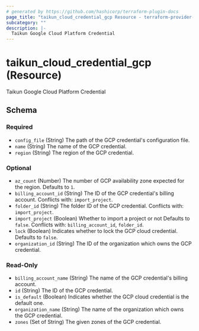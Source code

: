 ```yaml
---
# generated by https://github.com/hashicorp/terraform-plugin-docs
page_title: "taikun_cloud_credential_gcp Resource - terraform-provider-taikun"
subcategory: ""
description: |-
  Taikun Google Cloud Platform Credential
---
```


# taikun_cloud_credential_gcp (Resource)

Taikun Google Cloud Platform Credential



<!-- schema generated by tfplugindocs -->
## Schema

### Required

- `config_file` (String) The path of the GCP credential's configuration file.
- `name` (String) The name of the GCP credential.
- `region` (String) The region of the GCP credential.

### Optional

- `az_count` (Number) The number of GCP availability zone expected for the region. Defaults to `1`.
- `billing_account_id` (String) The ID of the GCP credential's billing account. Conflicts with: `import_project`.
- `folder_id` (String) The folder ID of the GCP credential. Conflicts with: `import_project`.
- `import_project` (Boolean) Whether to import a project or not Defaults to `false`. Conflicts with: `billing_account_id`, `folder_id`.
- `lock` (Boolean) Indicates whether to lock the GCP cloud credential. Defaults to `false`.
- `organization_id` (String) The ID of the organization which owns the GCP credential.

### Read-Only

- `billing_account_name` (String) The name of the GCP credential's billing account.
- `id` (String) The ID of the GCP credential.
- `is_default` (Boolean) Indicates whether the GCP cloud credential is the default one.
- `organization_name` (String) The name of the organization which owns the GCP credential.
- `zones` (Set of String) The given zones of the GCP credential.
